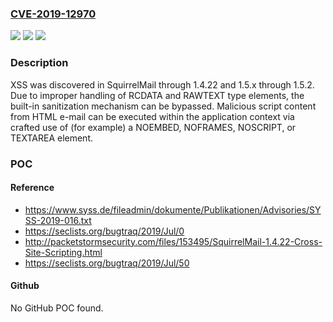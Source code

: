 ### [CVE-2019-12970](https://cve.mitre.org/cgi-bin/cvename.cgi?name=CVE-2019-12970)
![](https://img.shields.io/static/v1?label=Product&message=n%2Fa&color=blue)
![](https://img.shields.io/static/v1?label=Version&message=n%2Fa&color=blue)
![](https://img.shields.io/static/v1?label=Vulnerability&message=n%2Fa&color=brighgreen)

### Description

XSS was discovered in SquirrelMail through 1.4.22 and 1.5.x through 1.5.2. Due to improper handling of RCDATA and RAWTEXT type elements, the built-in sanitization mechanism can be bypassed. Malicious script content from HTML e-mail can be executed within the application context via crafted use of (for example) a NOEMBED, NOFRAMES, NOSCRIPT, or TEXTAREA element.

### POC

#### Reference
- https://www.syss.de/fileadmin/dokumente/Publikationen/Advisories/SYSS-2019-016.txt
- https://seclists.org/bugtraq/2019/Jul/0
- http://packetstormsecurity.com/files/153495/SquirrelMail-1.4.22-Cross-Site-Scripting.html
- https://seclists.org/bugtraq/2019/Jul/50

#### Github
No GitHub POC found.

